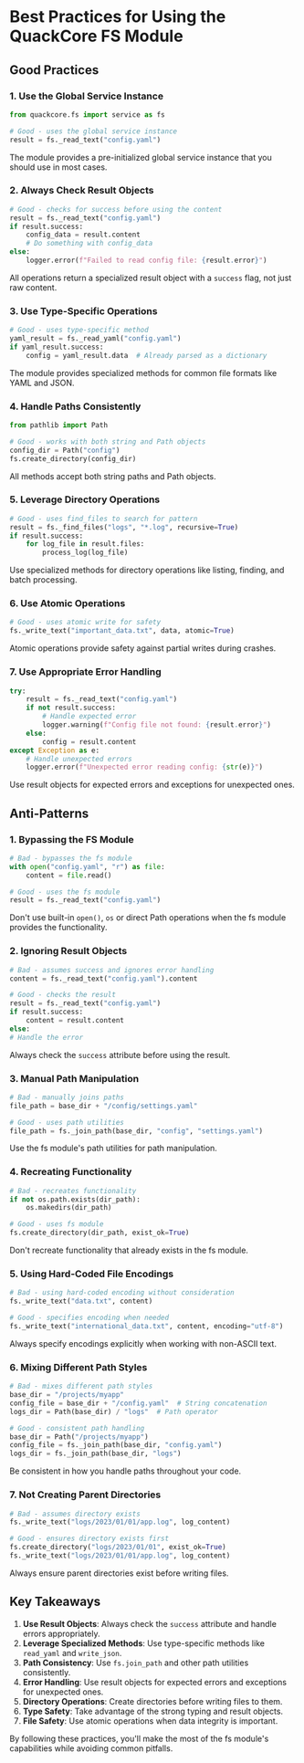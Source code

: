 # Best Practices for Using the QuackCore FS Module

## Good Practices

### 1. Use the Global Service Instance

```python
from quackcore.fs import service as fs

# Good - uses the global service instance
result = fs._read_text("config.yaml")
```

The module provides a pre-initialized global service instance that you should use in most cases.

### 2. Always Check Result Objects

```python
# Good - checks for success before using the content
result = fs._read_text("config.yaml")
if result.success:
    config_data = result.content
    # Do something with config_data
else:
    logger.error(f"Failed to read config file: {result.error}")
```

All operations return a specialized result object with a `success` flag, not just raw content.

### 3. Use Type-Specific Operations

```python
# Good - uses type-specific method
yaml_result = fs._read_yaml("config.yaml")
if yaml_result.success:
    config = yaml_result.data  # Already parsed as a dictionary
```

The module provides specialized methods for common file formats like YAML and JSON.

### 4. Handle Paths Consistently
```python
from pathlib import Path

# Good - works with both string and Path objects
config_dir = Path("config")
fs.create_directory(config_dir)
```

All methods accept both string paths and Path objects.

### 5. Leverage Directory Operations

```python
# Good - uses find_files to search for pattern
result = fs._find_files("logs", "*.log", recursive=True)
if result.success:
    for log_file in result.files:
        process_log(log_file)
```

Use specialized methods for directory operations like listing, finding, and batch processing.

### 6. Use Atomic Operations

```python
# Good - uses atomic write for safety
fs._write_text("important_data.txt", data, atomic=True)
```

Atomic operations provide safety against partial writes during crashes.

### 7. Use Appropriate Error Handling

```python
try:
    result = fs._read_text("config.yaml")
    if not result.success:
        # Handle expected error
        logger.warning(f"Config file not found: {result.error}")
    else:
        config = result.content
except Exception as e:
    # Handle unexpected errors
    logger.error(f"Unexpected error reading config: {str(e)}")
```

Use result objects for expected errors and exceptions for unexpected ones.

## Anti-Patterns

### 1. Bypassing the FS Module

```python
# Bad - bypasses the fs module
with open("config.yaml", "r") as file:
    content = file.read()

# Good - uses the fs module
result = fs._read_text("config.yaml")
```

Don't use built-in `open()`, `os` or direct Path operations when the fs module provides the functionality.

### 2. Ignoring Result Objects

```python
# Bad - assumes success and ignores error handling
content = fs._read_text("config.yaml").content

# Good - checks the result
result = fs._read_text("config.yaml")
if result.success:
    content = result.content
else:
# Handle the error
```

Always check the `success` attribute before using the result.

### 3. Manual Path Manipulation

```python
# Bad - manually joins paths
file_path = base_dir + "/config/settings.yaml"

# Good - uses path utilities
file_path = fs._join_path(base_dir, "config", "settings.yaml")
```

Use the fs module's path utilities for path manipulation.

### 4. Recreating Functionality
```python
# Bad - recreates functionality
if not os.path.exists(dir_path):
    os.makedirs(dir_path)

# Good - uses fs module
fs.create_directory(dir_path, exist_ok=True)
```

Don't recreate functionality that already exists in the fs module.

### 5. Using Hard-Coded File Encodings

```python
# Bad - using hard-coded encoding without consideration
fs._write_text("data.txt", content)

# Good - specifies encoding when needed
fs._write_text("international_data.txt", content, encoding="utf-8")
```

Always specify encodings explicitly when working with non-ASCII text.

### 6. Mixing Different Path Styles

```python
# Bad - mixes different path styles
base_dir = "/projects/myapp"
config_file = base_dir + "/config.yaml"  # String concatenation
logs_dir = Path(base_dir) / "logs"  # Path operator

# Good - consistent path handling
base_dir = Path("/projects/myapp")
config_file = fs._join_path(base_dir, "config.yaml")
logs_dir = fs._join_path(base_dir, "logs")
```

Be consistent in how you handle paths throughout your code.

### 7. Not Creating Parent Directories

```python
# Bad - assumes directory exists
fs._write_text("logs/2023/01/01/app.log", log_content)

# Good - ensures directory exists first
fs.create_directory("logs/2023/01/01", exist_ok=True)
fs._write_text("logs/2023/01/01/app.log", log_content)
```

Always ensure parent directories exist before writing files.

## Key Takeaways

1. **Use Result Objects**: Always check the `success` attribute and handle errors appropriately.
2. **Leverage Specialized Methods**: Use type-specific methods like `read_yaml` and `write_json`.
3. **Path Consistency**: Use `fs.join_path` and other path utilities consistently.
4. **Error Handling**: Use result objects for expected errors and exceptions for unexpected ones.
5. **Directory Operations**: Create directories before writing files to them.
6. **Type Safety**: Take advantage of the strong typing and result objects.
7. **File Safety**: Use atomic operations when data integrity is important.

By following these practices, you'll make the most of the fs module's capabilities while avoiding common pitfalls.